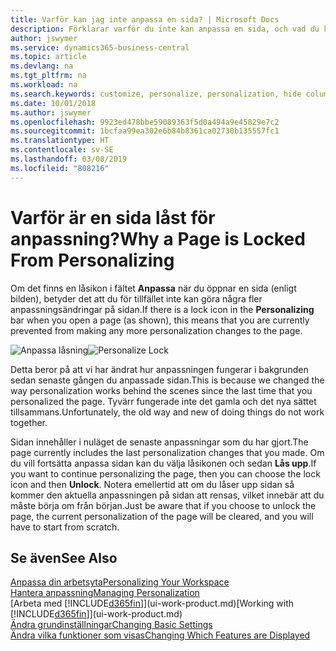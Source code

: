 ```yaml
---
title: Varför kan jag inte anpassa en sida? | Microsoft Docs
description: Förklarar varför du inte kan anpassa en sida, och vad du kan göra om du vill låsa upp den för att anpassa den.
author: jswymer
ms.service: dynamics365-business-central
ms.topic: article
ms.devlang: na
ms.tgt_pltfrm: na
ms.workload: na
ms.search.keywords: customize, personalize, personalization, hide columns, remove fields, move fields
ms.date: 10/01/2018
ms.author: jswymer
ms.openlocfilehash: 9923ed478bbe59089363f5d0a494a9e45829e7c2
ms.sourcegitcommit: 1bcfaa99ea302e6b84b8361ca02730b135557fc1
ms.translationtype: HT
ms.contentlocale: sv-SE
ms.lasthandoff: 03/08/2019
ms.locfileid: "808216"
---
```

# <a name="why-a-page-is-locked-from-personalizing"></a><span data-ttu-id="f2718-103">Varför är en sida låst för anpassning?</span><span class="sxs-lookup"><span data-stu-id="f2718-103">Why a Page is Locked From Personalizing</span></span>
<span data-ttu-id="f2718-104">Om det finns en låsikon i fältet **Anpassa** när du öppnar en sida (enligt bilden), betyder det att du för tillfället inte kan göra några fler anpassningsändringar på sidan.</span><span class="sxs-lookup"><span data-stu-id="f2718-104">If there is a lock icon in the **Personalizing** bar when you open a page (as shown), this means that you are currently prevented from making any more personalization changes to the page.</span></span>

<span data-ttu-id="f2718-105">![Anpassa låsning](media/personalization-locked.png "Anpassa låsning")</span><span class="sxs-lookup"><span data-stu-id="f2718-105">![Personalize Lock](media/personalization-locked.png "Personalize lock")</span></span>

<span data-ttu-id="f2718-106">Detta beror på att vi har ändrat hur anpassningen fungerar i bakgrunden sedan senaste gången du anpassade sidan.</span><span class="sxs-lookup"><span data-stu-id="f2718-106">This is because we changed the way personalization works behind the scenes since the last time that you personalized the page.</span></span> <span data-ttu-id="f2718-107">Tyvärr fungerade inte det gamla och det nya sättet tillsammans.</span><span class="sxs-lookup"><span data-stu-id="f2718-107">Unfortunately, the old way and new of doing things do not work together.</span></span>

<span data-ttu-id="f2718-108">Sidan innehåller i nuläget de senaste anpassningar som du har gjort.</span><span class="sxs-lookup"><span data-stu-id="f2718-108">The page currently includes the last personalization changes that you made.</span></span> <span data-ttu-id="f2718-109">Om du vill fortsätta anpassa sidan kan du välja låsikonen och sedan **Lås upp**.</span><span class="sxs-lookup"><span data-stu-id="f2718-109">If you want to continue personalizing the page, then you can choose the lock icon and then **Unlock**.</span></span> <span data-ttu-id="f2718-110">Notera emellertid att om du låser upp sidan så kommer den aktuella anpassningen på sidan att rensas, vilket innebär att du måste börja om från början.</span><span class="sxs-lookup"><span data-stu-id="f2718-110">Just be aware that if you choose to unlock the page, the current personalization of the page will be cleared, and you will have to start from scratch.</span></span>


## <a name="see-also"></a><span data-ttu-id="f2718-111">Se även</span><span class="sxs-lookup"><span data-stu-id="f2718-111">See Also</span></span>
[<span data-ttu-id="f2718-112">Anpassa din arbetsyta</span><span class="sxs-lookup"><span data-stu-id="f2718-112">Personalizing Your Workspace</span></span>](ui-personalization-manage.md)  
[<span data-ttu-id="f2718-113">Hantera anpassning</span><span class="sxs-lookup"><span data-stu-id="f2718-113">Managing Personalization</span></span>](ui-personalization-manage.md)  
<span data-ttu-id="f2718-114">[Arbeta med [!INCLUDE[d365fin](includes/d365fin_md.md)]](ui-work-product.md)</span><span class="sxs-lookup"><span data-stu-id="f2718-114">[Working with [!INCLUDE[d365fin](includes/d365fin_md.md)]](ui-work-product.md)</span></span>  
[<span data-ttu-id="f2718-115">Ändra grundinställningar</span><span class="sxs-lookup"><span data-stu-id="f2718-115">Changing Basic Settings</span></span>](ui-change-basic-settings.md)  
[<span data-ttu-id="f2718-116">Ändra vilka funktioner som visas</span><span class="sxs-lookup"><span data-stu-id="f2718-116">Changing Which Features are Displayed</span></span>](ui-experiences.md)  
